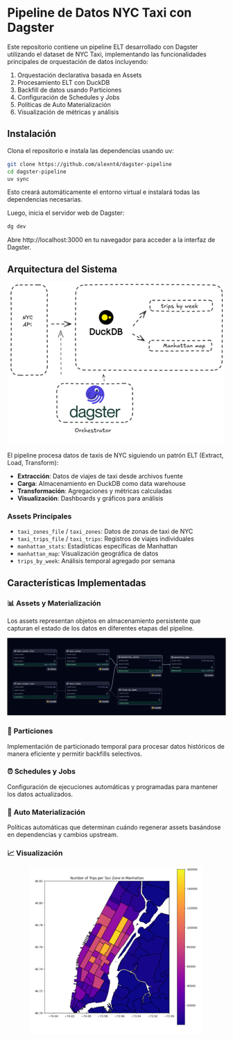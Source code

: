 # Pipeline de Datos NYC Taxi con Dagster

Este repositorio contiene un pipeline ELT desarrollado con Dagster utilizando el dataset de NYC Taxi, implementando las funcionalidades principales de orquestación de datos incluyendo:

1. Orquestación declarativa basada en Assets
2. Procesamiento ELT con DuckDB
3. Backfill de datos usando Particiones
4. Configuración de Schedules y Jobs
5. Políticas de Auto Materialización
6. Visualización de métricas y análisis

## Instalación

Clona el repositorio e instala las dependencias usando uv:

```bash
git clone https://github.com/alexnt4/dagster-pipeline
cd dagster-pipeline
uv sync
```

Esto creará automáticamente el entorno virtual e instalará todas las dependencias necesarias.

Luego, inicia el servidor web de Dagster:

```bash
dg dev
```

Abre http://localhost:3000 en tu navegador para acceder a la interfaz de Dagster.

## Arquitectura del Sistema

<div align="center">
  <img src="img/archi.png" alt="Arquitectura del pipeline" width="500">
</div>


El pipeline procesa datos de taxis de NYC siguiendo un patrón ELT (Extract, Load, Transform):

- **Extracción**: Datos de viajes de taxi desde archivos fuente
- **Carga**: Almacenamiento en DuckDB como data warehouse
- **Transformación**: Agregaciones y métricas calculadas
- **Visualización**: Dashboards y gráficos para análisis

### Assets Principales

- `taxi_zones_file` / `taxi_zones`: Datos de zonas de taxi de NYC
- `taxi_trips_file` / `taxi_trips`: Registros de viajes individuales
- `manhattan_stats`: Estadísticas específicas de Manhattan
- `manhattan_map`: Visualización geográfica de datos
- `trips_by_week`: Análisis temporal agregado por semana

## Características Implementadas

### 📊 **Assets y Materialización**
Los assets representan objetos en almacenamiento persistente que capturan el estado de los datos en diferentes etapas del pipeline.


<div align="center">
  <img src="img/dags.png" alt="Assets y dependencias" width="800">
</div>


### 🔄 **Particiones**
Implementación de particionado temporal para procesar datos históricos de manera eficiente y permitir backfills selectivos.

### ⏰ **Schedules y Jobs**
Configuración de ejecuciones automáticas y programadas para mantener los datos actualizados.

### 🎯 **Auto Materialización**
Políticas automáticas que determinan cuándo regenerar assets basándose en dependencias y cambios upstream.

### 📈 **Visualización**

<div align="center">
  <img src="img/map.png" alt="Mapa de Manhattan con datos de taxi" width="400">
</div>

